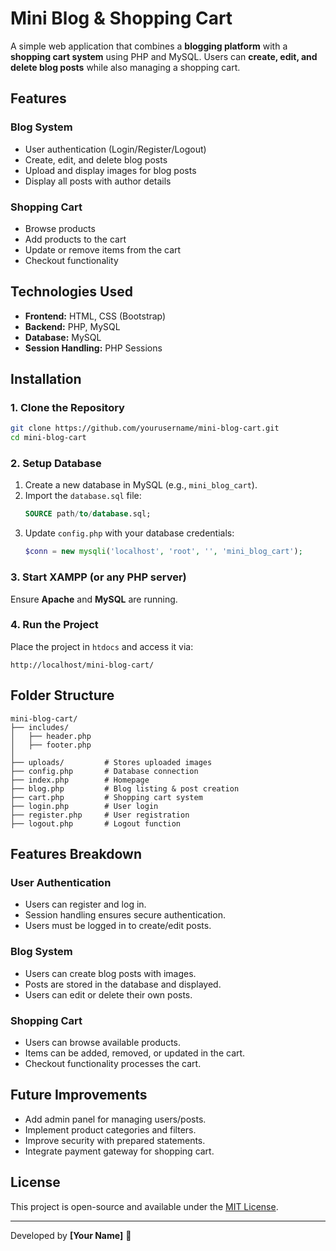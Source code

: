 # Mini Blog & Shopping Cart

A simple web application that combines a **blogging platform** with a **shopping cart system** using PHP and MySQL. Users can **create, edit, and delete blog posts** while also managing a shopping cart.

## Features

### Blog System
- User authentication (Login/Register/Logout)
- Create, edit, and delete blog posts
- Upload and display images for blog posts
- Display all posts with author details

### Shopping Cart
- Browse products
- Add products to the cart
- Update or remove items from the cart
- Checkout functionality

## Technologies Used
- **Frontend:** HTML, CSS (Bootstrap)
- **Backend:** PHP, MySQL
- **Database:** MySQL
- **Session Handling:** PHP Sessions

## Installation

### 1. Clone the Repository
```sh
git clone https://github.com/yourusername/mini-blog-cart.git
cd mini-blog-cart
```

### 2. Setup Database
1. Create a new database in MySQL (e.g., `mini_blog_cart`).
2. Import the `database.sql` file:
   ```sql
   SOURCE path/to/database.sql;
   ```
3. Update `config.php` with your database credentials:
   ```php
   $conn = new mysqli('localhost', 'root', '', 'mini_blog_cart');
   ```

### 3. Start XAMPP (or any PHP server)
Ensure **Apache** and **MySQL** are running.

### 4. Run the Project
Place the project in `htdocs` and access it via:
```
http://localhost/mini-blog-cart/
```

## Folder Structure
```
mini-blog-cart/
├── includes/
│   ├── header.php
│   ├── footer.php
│
├── uploads/         # Stores uploaded images
├── config.php       # Database connection
├── index.php        # Homepage
├── blog.php         # Blog listing & post creation
├── cart.php         # Shopping cart system
├── login.php        # User login
├── register.php     # User registration
├── logout.php       # Logout function
```

## Features Breakdown

### User Authentication
- Users can register and log in.
- Session handling ensures secure authentication.
- Users must be logged in to create/edit posts.

### Blog System
- Users can create blog posts with images.
- Posts are stored in the database and displayed.
- Users can edit or delete their own posts.

### Shopping Cart
- Users can browse available products.
- Items can be added, removed, or updated in the cart.
- Checkout functionality processes the cart.

## Future Improvements
- Add admin panel for managing users/posts.
- Implement product categories and filters.
- Improve security with prepared statements.
- Integrate payment gateway for shopping cart.

## License
This project is open-source and available under the [MIT License](LICENSE).

---
Developed by **[Your Name]** 🚀

